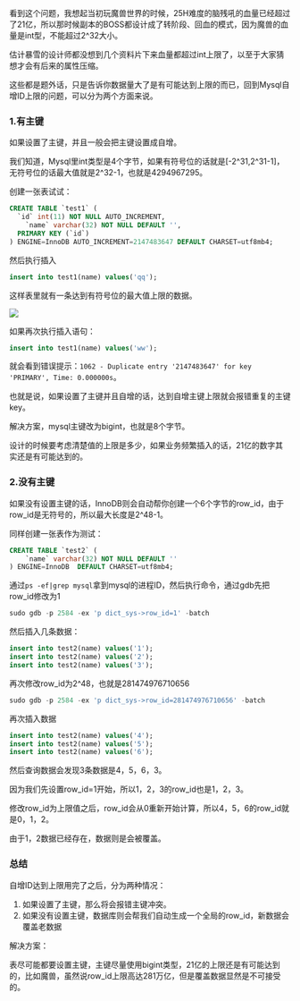 看到这个问题，我想起当初玩魔兽世界的时候，25H难度的脑残吼的血量已经超过了21亿，所以那时候副本的BOSS都设计成了转阶段、回血的模式，因为魔兽的血量是int型，不能超过2^32大小。

估计暴雪的设计师都没想到几个资料片下来血量都超过int上限了，以至于大家猜想才会有后来的属性压缩。

这些都是题外话，只是告诉你数据量大了是有可能达到上限的而已，回到Mysql自增ID上限的问题，可以分为两个方面来说。

### 1.有主键

如果设置了主键，并且一般会把主键设置成自增。

我们知道，Mysql里int类型是4个字节，如果有符号位的话就是[-2^31,2^31-1]，无符号位的话最大值就是2^32-1，也就是4294967295。

创建一张表试试：

```sql
CREATE TABLE `test1` (
  `id` int(11) NOT NULL AUTO_INCREMENT,
	`name` varchar(32) NOT NULL DEFAULT '',
  PRIMARY KEY (`id`)
) ENGINE=InnoDB AUTO_INCREMENT=2147483647 DEFAULT CHARSET=utf8mb4;
```

然后执行插入

```sql
insert into test1(name) values('qq');
```

这样表里就有一条达到有符号位的最大值上限的数据。

![](https://tva1.sinaimg.cn/large/0081Kckwgy1gmapn396dqj30ba02s0su.jpg)

如果再次执行插入语句：

```sql
insert into test1(name) values('ww');
```

就会看到错误提示：`1062 - Duplicate entry '2147483647' for key 'PRIMARY', Time: 0.000000s`。

也就是说，如果设置了主键并且自增的话，达到自增主键上限就会报错重复的主键key。

解决方案，mysql主键改为bigint，也就是8个字节。

设计的时候要考虑清楚值的上限是多少，如果业务频繁插入的话，21亿的数字其实还是有可能达到的。

### 2.没有主键

如果没有设置主键的话，InnoDB则会自动帮你创建一个6个字节的row_id，由于row_id是无符号的，所以最大长度是2^48-1。

同样创建一张表作为测试：

```sql
CREATE TABLE `test2` (
	`name` varchar(32) NOT NULL DEFAULT ''
) ENGINE=InnoDB  DEFAULT CHARSET=utf8mb4;
```

通过`ps -ef|grep mysql`拿到mysql的进程ID，然后执行命令，通过gdb先把row_id修改为1

```sql
sudo gdb -p 2584 -ex 'p dict_sys->row_id=1' -batch
```

然后插入几条数据：

```sql
insert into test2(name) values('1');
insert into test2(name) values('2');
insert into test2(name) values('3');
```

再次修改row_id为2^48，也就是281474976710656

```sql
sudo gdb -p 2584 -ex 'p dict_sys->row_id=281474976710656' -batch
```

再次插入数据

```sql
insert into test2(name) values('4');
insert into test2(name) values('5');
insert into test2(name) values('6');
```

然后查询数据会发现3条数据是4，5，6，3。

因为我们先设置row_id=1开始，所以1，2，3的row_id也是1，2，3。

修改row_id为上限值之后，row_id会从0重新开始计算，所以4，5，6的row_id就是0，1，2。

由于1，2数据已经存在，数据则是会被覆盖。



### 总结

自增ID达到上限用完了之后，分为两种情况：

1. 如果设置了主键，那么将会报错主键冲突。
2. 如果没有设置主键，数据库则会帮我们自动生成一个全局的row_id，新数据会覆盖老数据

解决方案：

表尽可能都要设置主键，主键尽量使用bigint类型，21亿的上限还是有可能达到的，比如魔兽，虽然说row_id上限高达281万亿，但是覆盖数据显然是不可接受的。

